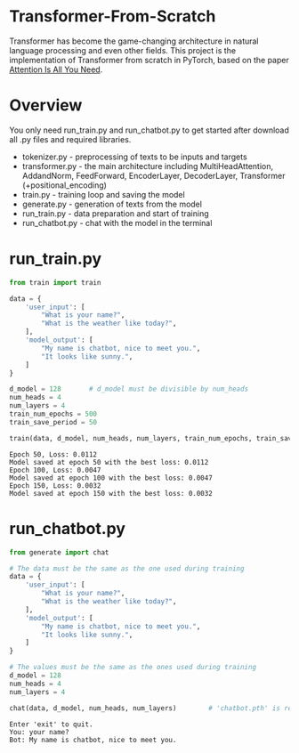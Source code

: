 # Transformer-From-Scratch
Transformer has become the game-changing architecture in natural language processing and even other fields. This project is the implementation of Transformer from scratch in PyTorch, based on the paper [Attention Is All You Need](https://proceedings.neurips.cc/paper_files/paper/2017/file/3f5ee243547dee91fbd053c1c4a845aa-Paper.pdf).

# Overview
You only need run_train.py and run_chatbot.py to get started after download all .py files and required libraries.
- tokenizer.py - preprocessing of texts to be inputs and targets
- transformer.py - the main architecture including MultiHeadAttention, AddandNorm, FeedForward, EncoderLayer, DecoderLayer, Transformer (+positional_encoding)
- train.py - training loop and saving the model
- generate.py - generation of texts from the model
- run_train.py - data preparation and start of training
- run_chatbot.py - chat with the model in the terminal

# run_train.py
```python
from train import train

data = {
    'user_input': [
        "What is your name?",
        "What is the weather like today?",
    ],
    'model_output': [
        "My name is chatbot, nice to meet you.",
        "It looks like sunny.",
    ]
}

d_model = 128       # d_model must be divisible by num_heads
num_heads = 4
num_layers = 4
train_num_epochs = 500
train_save_period = 50

train(data, d_model, num_heads, num_layers, train_num_epochs, train_save_period)
```
```text
Epoch 50, Loss: 0.0112
Model saved at epoch 50 with the best loss: 0.0112
Epoch 100, Loss: 0.0047
Model saved at epoch 100 with the best loss: 0.0047
Epoch 150, Loss: 0.0032
Model saved at epoch 150 with the best loss: 0.0032
```

# run_chatbot.py
```python
from generate import chat

# The data must be the same as the one used during training
data = {
    'user_input': [
        "What is your name?",
        "What is the weather like today?",
    ],
    'model_output': [
        "My name is chatbot, nice to meet you.",
        "It looks like sunny.",
    ]
}

# The values must be the same as the ones used during training
d_model = 128
num_heads = 4
num_layers = 4

chat(data, d_model, num_heads, num_layers)        # 'chatbot.pth' is required to run
```
```text
Enter 'exit' to quit.
You: your name?
Bot: My name is chatbot, nice to meet you.
```
